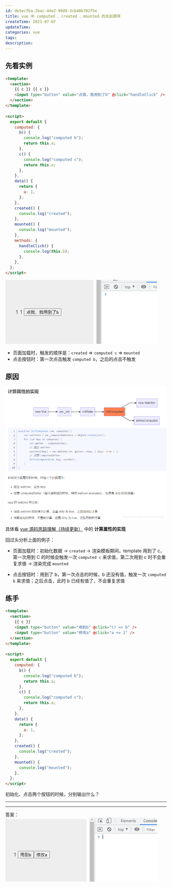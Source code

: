```yaml
---
id: de5ecfba-2bac-44e2-99d9-3cb40b702f5e
title: vue 中 computed 、created 、mounted 的先后顺序
createTime: 2021-07-07
updateTime:
categories: vue
tags:
description:
---
```


## 先看实例

```html
<template>
  <section>
    {{ c }} {{ c }}
    <input type="button" value="点我，我用到了b" @click="handleClick" />
  </section>
</template>

<script>
  export default {
    computed: {
      b() {
        console.log("computed b");
        return this.a;
      },
      c() {
        console.log("computed c");
        return this.a;
      },
    },
    data() {
      return {
        a: 1,
      };
    },
    created() {
      console.log("created");
    },
    mounted() {
      console.log("mounted");
    },
    methods: {
      handleClick() {
        console.log(this.b);
      },
    },
  };
</script>
```

![在这里插入图片描述](../post-assets/de64b715-aa86-47b6-8ed9-f237874f7f47.png)

- 页面加载时，触发的顺序是：`created` => `computed c` => `mounted`
- 点击按钮时：第一次点击触发 `computed b`，之后的点击不触发

## 原因

![截图](../post-assets/abbb6ca9-ceb0-49bc-aed0-80b641fa5de2.png)

具体看 [vue 源码思路理解（持续更新）](https://blog.csdn.net/tangran0526/article/details/104772671) 中的 **计算属性的实现**

回过头分析上面的例子：

- 页面加载时：初始化数据 -> `created` -> 渲染模板期间，template 用到了 c，第一次用到 C 的时候会触发一次 `computed c` 来求值，第二次用到 c 时不会重复求值 -> 渲染完成 `mounted`

- 点击按钮时：用到了 b，第一次点击的时候，b 还没有值，触发一次 `computed b` 来求值；之后点击，此时 b 已经有值了，不会重复求值

## 练手

```html
<template>
  <section>
    {{ c }}
    <input type="button" value="用到b" @click="() => b" />
    <input type="button" value="修改a" @click="a += 1" />
  </section>
</template>

<script>
  export default {
    computed: {
      b() {
        console.log("computed b");
        return this.a;
      },
      c() {
        console.log("computed c");
        return this.a;
      },
    },
    data() {
      return {
        a: 1,
      };
    },
    created() {
      console.log("created");
    },
    mounted() {
      console.log("mounted");
    },
  };
</script>
```

初始化、点击两个按钮的时候，分别输出什么？

---

---

答案：
![在这里插入图片描述](../post-assets/468fcb02-2b00-4b44-95ee-845642dfe8a9.png)

